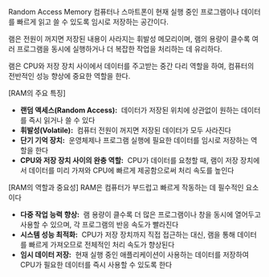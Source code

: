 Random Access Memory
컴퓨터나 스마트폰이 현재 실행 중인 프로그램이나 데이터를 빠르게 읽고 쓸 수 있도록 임시로 저장하는 공간이다.

램은 전원이 꺼지면 저장된 내용이 사라지는 휘발성 메모리이며,
램의 용량이 클수록 여러 프로그램을 동시에 실행하거나 더 복잡한 작업을 처리하는 데 유리하다.

램은 CPU와 저장 장치 사이에서 데이터를 주고받는 중간 다리 역할을 하여,
컴퓨터의 전반적인 성능 향상에 중요한 역할을 한다.

[RAM의 주요 특징]
- **랜덤 액세스(Random Access):** 
    데이터가 저장된 위치에 상관없이 원하는 데이터를 즉시 읽거나 쓸 수 있다
- **휘발성(Volatile):** 
    컴퓨터 전원이 꺼지면 저장된 데이터가 모두 사라진다
- **단기 기억 장치:** 
    운영체제나 프로그램 실행에 필요한 데이터를 임시로 저장하는 역할을 한다
- **CPU와 저장 장치 사이의 완충 역할:** 
    CPU가 데이터를 요청할 때, 램이 저장 장치에서 데이터를 미리 가져와 CPU에 빠르게 제공함으로써 처리 속도를 높인다
    
[RAM의 역할과 중요성]
RAM은 컴퓨터가 부드럽고 빠르게 작동하는 데 필수적인 요소이다
- **다중 작업 능력 향상:** 
    램 용량이 클수록 더 많은 프로그램이나 창을 동시에 열어두고 사용할 수 있으며, 각 프로그램의 반응 속도가 빨라진다
- **시스템 성능 최적화:** 
    CPU가 저장 장치까지 직접 접근하는 대신, 램을 통해 데이터를 빠르게 가져오므로 전체적인 처리 속도가 향상된다
- **임시 데이터 저장:** 
    현재 실행 중인 애플리케이션이 사용하는 데이터를 저장하여 CPU가 필요한 데이터를 즉시 사용할 수 있도록 한다